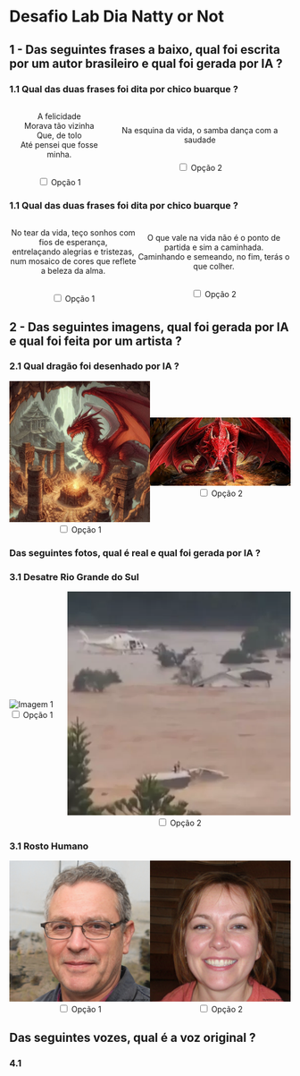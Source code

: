 # Desafio Lab Dia Natty or Not

## 1 - Das seguintes frases a baixo, qual foi escrita por um autor brasileiro e qual foi gerada por IA ?

### 1.1 Qual das duas frases foi dita por chico buarque ?

<div style="display: flex; justify-content: space-between; align-items: center;">
  <div style="text-align: center;">
    <p> A felicidade<br>
        Morava tão vizinha<br>
        Que, de tolo<br>
        Até pensei que fosse minha.
    </p>
    <br/>
    <input type="checkbox" id="checkbox1">
    <label for="checkbox1">Opção 1</label>
  </div>

  <div style="text-align: center;">
    <p>Na esquina da vida, o samba dança com a saudade</p>
    <br/>
    <input type="checkbox" id="Opção2">
    <label for="checkbox2">Opção 2</label>
  </div>
</div>

### 1.1 Qual das duas frases foi dita por chico buarque ?

<div style="display: flex; justify-content: space-between; align-items: center;">
  <div style="text-align: center;">
    <p>No tear da vida, teço sonhos com fios de esperança,<br>
    entrelaçando alegrias e tristezas, <br>
    num mosaico de cores que reflete a beleza da alma.
    </p>
    <br/>
    <input type="checkbox" id="checkbox1">
    <label for="checkbox1">Opção 1</label>
  </div>

  <div style="text-align: center;">
    <p>O que vale na vida não é o ponto de partida e sim a caminhada.<br>
    Caminhando e semeando, no fim, terás o que colher.</p>
    <br/>
    <input type="checkbox" id="Opção2">
    <label for="checkbox2">Opção 2</label>
  </div>
</div>

## 2 - Das seguintes imagens, qual foi gerada por IA e qual foi feita por um artista ?

### 2.1 Qual dragão foi desenhado por IA ?
<div style="display: flex; justify-content: space-between; align-items: center;">
  <div style="text-align: center;">
    <img src="./Images/drgao_ia.jpg" alt="Imagem 1" width="400"/>
    <br/>
    <input type="checkbox" id="checkbox1">
    <label for="checkbox1">Opção 1</label>
  </div>

  <div style="text-align: center;">
    <img src="./Images/dragao_vermelho.jpg" alt="Imagem 2" width="400"/>
    <br/>
    <input type="checkbox" id="Opção2">
    <label for="checkbox2">Opção 2</label>
  </div>
</div>

### Das seguintes fotos, qual é real e qual foi gerada por IA ?

### 3.1 Desatre Rio Grande do Sul 
<div style="display: flex; justify-content: space-between; align-items: center;">
  <div style="text-align: center;">
    <img src="./Images/ia_havan.avif" alt="Imagem 1" width="400"/>
    <br/>
    <input type="checkbox" id="checkbox1">
    <label for="checkbox1">Opção 1</label>
  </div>

  <div style="text-align: center;">
    <img src="./Images/resgate_rs.webp" alt="Imagem 2" width="400"/>
    <br/>
    <input type="checkbox" id="Opção2">
    <label for="checkbox2">Opção 2</label>
  </div>
</div>

### 3.1 Rosto Humano
<div style="display: flex; justify-content: space-between; align-items: center;">

  <div style="text-align: center;">
    <img src="./Images/gan_1.jpg" alt="Imagem 1" width="400"/>
    <br/>
    <input type="checkbox" id="checkbox1">
    <label for="checkbox1">Opção 1</label>
  </div>

  <div style="text-align: center;">
    <img src="./Images/gan_2.jpg" alt="Imagem 2" width="400"/>
    <br/>
    <input type="checkbox" id="Opção2">
    <label for="checkbox2">Opção 2</label>
  </div>

</div>

## Das seguintes vozes, qual é a voz original ?

### 4.1

